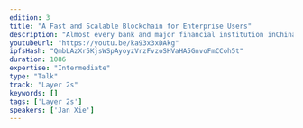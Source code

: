 ```yaml
---
edition: 3
title: "A Fast and Scalable Blockchain for Enterprise Users"
description: "Almost every bank and major financial institution inChina as well as across the world is eager to revamp their computing infrastructure through blockchain. What a blockchain designed for them should look like? Is it enough to replace PoW with PBFT? What else can we do to leverage the resources enterprise users have? You will find the answers in CITA."
youtubeUrl: "https://youtu.be/ka93x3xDAkg"
ipfsHash: "QmbLAzXr5KjsWSpAyoyzVrzFvzoSHVaHA5GnvoFmCCoh5t"
duration: 1086
expertise: "Intermediate"
type: "Talk"
track: "Layer 2s"
keywords: []
tags: ['Layer 2s']
speakers: ['Jan Xie']
---
```

